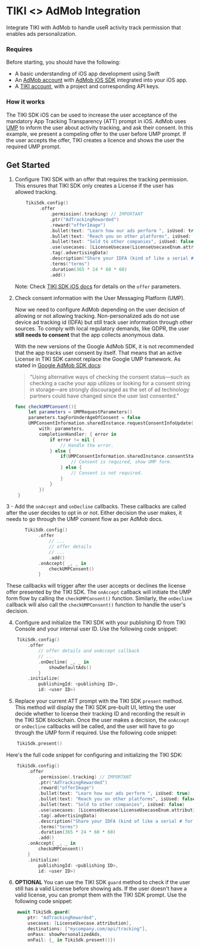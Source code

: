# TIKI <> AdMob Integration

Integrate TIKI with AdMob to handle useR activity track permission that enables ads personalization.

### Requires

Before starting, you should have the following:
- A basic understanding of iOS app development using Swift
- An [AdMob account](https://admob.google.com/) with [AdMob iOS SDK](https://developers.google.com/admob/ios/quick-start) integrated into your iOS app.
- A [TIKI account](https://console.mytiki.com), with a project and corresponding API keys.


### How it works

The TIKI SDK iOS can be used to increase the user acceptance of the mandatory App Tracking Transparency (ATT) prompt in iOS. AdMob uses [UMP](https://developers.google.com/interactive-media-ads/ump/ios/quick-start) to inform the user about activity tracking, and ask their consent.
In this example, we present a compeling offer to the user before UMP prompt. If the user accepts the offer, TIKI creates a licence and shows the user the required UMP prompt. 

## Get Started

1. Configure TIKI SDK with an offer that requires the tracking permission. This ensures that TIKI SDK only creates a License if the user has allowed tracking.

   ```swift
       TikiSdk.config()
            .offer
                .permission(.tracking) // IMPORTANT
                .ptr("AdTrackingRewarded")
                .reward("offerImage") 
                .bullet(text: "Learn how our ads perform ", isUsed: true)
                .bullet(text: "Reach you on other platforms", isUsed: false)
                .bullet(text: "Sold to other companies", isUsed: false)
                .use(usecases: [LicenseUsecase(LicenseUsecaseEnum.attribution)], destinations: ["mycompany.com/api/tracking"])
                .tag(.advertisingData)
                .description("Share your IDFA (kind of like a serial # for your phone) to get better ads.")
                .terms("terms") 
                .duration(365 * 24 * 60 * 60)
                .add()
   ```
   Note: Check [TIKI SDK iOS docs](https://mytiki.com/docs/creating-an-offer) for details on the `offer` parameters.

2. Check consent information with the User Messaging Platform (UMP).

   Now we need to configure AdMob depending on the user decision of allowing or not allowing tracking. Non-personalized ads do not use device ad tracking id (IDFA) but still track user information through other sources. To comply with local regulatory demands, like GDPR, the user **still needs to consent** that the app collects anonymous data. 
   
   With the new versions of the Google AdMob SDK, it is not recommended that the app tracks user consent by itself. That means that an active License in TIKI SDK cannot replace the Google UMP framework. As stated in [Google AdMob SDK docs](https://developers.google.com/admob/ios/privacy?hl=en#display-message): 
   > "Using alternative ways of checking the consent status—such as checking a cache your app utilizes or looking for a consent string in storage—are strongly discouraged as the set of ad technology partners could have changed since the user last consented."

   ```swift
   func checkUMPConsent(){
        let parameters = UMPRequestParameters()
        parameters.tagForUnderAgeOfConsent = false
        UMPConsentInformation.sharedInstance.requestConsentInfoUpdate(
            with: parameters,
            completionHandler: { error in
                if error != nil {
                    // Handle the error.
                } else {
                    if(UMPConsentInformation.sharedInstance.consentStatus == .required) {
                        // Consent is required, show UMP form.
                    } else {
                        // Consent is not required. 
                    }
                }
            })
    }
   ```

3 - Add the `onAccept` and `onDecline` callbacks. These callbacks are called after the user decides to opt in or not. Either decision the user makes, it needs to go through the UMP consent flow as per AdMob docs.

```swift
       TikiSdk.config()
            .offer
                // ... 
                // offer details
                // ...
                .add()
            .onAccept{ _, _ in
                checkUMPConsent()
            }
```

These callbacks will trigger after the user accepts or declines the license offer presented by the TIKI SDK. The `onAccept` callback will initiate the UMP form flow by calling the `checkUMPConsent()` function. Similarly, the `onDecline` callback will also call the `checkUMPConsent()` function to handle the user's decision.

4. Configure and initialize the TIKI SDK with your publishing ID from TIKI Console and your internal user ID. Use the following code snippet:

```swift
    TikiSdk.config()
        .offer
            // offer details and onAccept callback
            // ...
            .onDecline{ _, _ in
                showDefaultAds()
            }
        .initialize(
            publishingId: <publishing ID>,
            id: <user ID>)
```

5. Replace your current ATT prompt with the TIKI SDK `present` method. This method will display the TIKI SDK pre-built UI, letting the user decide whether to license their tracking ID and recording the result in the TIKI SDK blockchain. Once the user makes a decision, the `onAccept` or `onDecline` callbacks will be called, and the user will have to go through the UMP form if required. Use the following code snippet:

```swift
    TikiSdk.present()
```

Here's the full code snippet for configuring and initializing the TIKI SDK:

```swift
    TikiSdk.config()
        .offer
            .permission(.tracking) // IMPORTANT
            .ptr("AdTrackingRewarded")
            .reward("offerImage") 
            .bullet(text: "Learn how our ads perform ", isUsed: true)
            .bullet(text: "Reach you on other platforms", isUsed: false)
            .bullet(text: "Sold to other companies", isUsed: false)
            .use(usecases: [LicenseUsecase(LicenseUsecaseEnum.attribution)], destinations: ["mycompany.com/api/tracking"])
            .tag(.advertisingData)
            .description("Share your IDFA (kind of like a serial # for your phone) to get better ads.")
            .terms("terms") 
            .duration(365 * 24 * 60 * 60)
            .add()
        .onAccept{ _, _ in
            checkUMPConsent()
        }
        .initialize(
            publishingId: <publishing ID>,
            id: <user ID>)
```

6. **OPTIONAL** You can use the TIKI SDK `guard` method to check if the user still has a valid License before showing ads. If the user doesn't have a valid license, you can prompt them with the TIKI SDK prompt. Use the following code snippet:

```swift
    await TikiSdk.guard(
        ptr: "AdTrackingRewarded",
        usecases: [LicenseUsecase.attribution],
        destinations: ["mycompany.com/api/tracking"],
        onPass: showPersonalizedAds,
        onFail: {_ in TikiSdk.present()})
```
